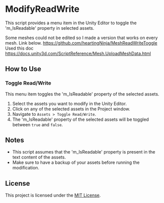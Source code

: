 # ModifyReadWrite

This script provides a menu item in the Unity Editor to toggle the 'm_IsReadable' property in selected assets.

Some meshes could not be edited so I made a version that works on every mesh. Link below.
https://github.com/heartingNinja/MeshReadWriteToggle
Used this doc
https://docs.unity3d.com/ScriptReference/Mesh.UploadMeshData.html

## How to Use

### Toggle Read/Write

This menu item toggles the 'm_IsReadable' property of the selected assets.

1. Select the assets you want to modify in the Unity Editor.
2. Click on any of the selected assets in the Project window.
3. Navigate to `Assets > Toggle Read/Write`.
4. The 'm_IsReadable' property of the selected assets will be toggled between `true` and `false`.

## Notes

- This script assumes that the 'm_IsReadable' property is present in the text content of the assets.
- Make sure to have a backup of your assets before running the modification.

## License

This project is licensed under the [MIT License](LICENSE).
